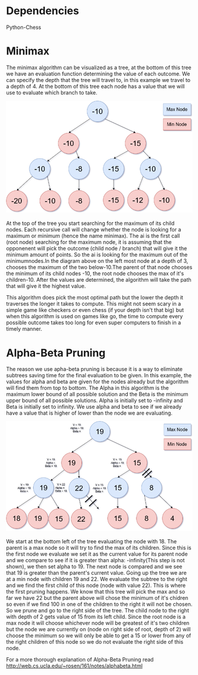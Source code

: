  # Dependencies
Python-Chess
# Minimax
The minimax algorithm can be visualized as a tree, at the bottom of this tree we have an evaluation function determining the value of each outcome. We can specify the depth that the tree will travel to, in this example we travel to a depth of 4.
At the bottom of this tree each node has a value that we will use to evaluate which branch to take. 
<div align="center">
  <img alt="Minimax Tree" src="doc/Minimax.png"><br><br>
</div>
At the top of the tree you start searching for the maximum of its child nodes. Each recursive call will change whether the node is looking for a maximum or minimum (hence the name minimax). The ai is the first call (root node) searching for the maximum node, it is assuming that the opponenent will 
pick the outcome (child node / branch) that will give it the minimum amount of points. So the ai is looking for the maximum out of the
minimumnodes.In the diagram above on the left most node at a depth of 3, chooses the maximum of the two below-10.The parent of that node chooses the minimum of its child nodes -10, the root node chooses the max of it's children-10. After the values are determined, the algorithm will take the path that will give it the highest value.

This algorithm does pick the most optimal path but the lower the depth it traverses the longer it takes to compute. This might not seem scary in a simple game like checkers or even chess (if your depth isn't that big) but when this algorithm is used on games like go, the time to compute every possible outcome takes too long for even super computers to finish in a timely manner.

# Alpha-Beta Pruning
The reason we use apha-beta pruning is because it is a way to eliminate subtrees saving time for the final evaluation to be given.
In this example, the values for alpha and beta are given for the nodes already but the algorithm will find them from top to bottom.
The Alpha in this algorithm is the maximum lower bound of all possible solution and the Beta is the minimum upper bound of all possible solutions. Alpha is initially set to -infinity and Beta is initially set to infinity. We use alpha and beta to see if we already have a
value that is higher of lower than the node we are evaluating.
<div align="center">
  <img alt="Alpha-Beta Pruning" src="doc/AlphaBetaPruning.png"><br><br>
</div>
We start at the bottom left of the tree evaluating the node with 18. The parent is a max node so it will try to find the max of its children. Since this is the first node we evaluate we set it as the current value for its parent node and we compare to see if it is greater than alpha: -infinity(This step is not shown), we then set alpha to 19. The next node is compared and we see that 19 is greater than the parent's current value. Going up the tree we are at a min node with children 19 and 22. We evaluate the subtree to the right and we find the first child of this node (node with value 22). This is where the first pruning happens. We know that this tree will pick the max and so far we have 22 but the parent above will chose the minimum of it's chidren so even if we find 100 in one of the children to the right it will not be chosen. So we prune and go to the right side of the tree. The child node to the right with depth of 2 gets value of 15 from its left child. Since the root node is a max node it will choose whichever node will be greatest of it's two children  but the node we are currently on (node on right side of root, depth of 2) will choose the minimum so we will only be able to get a 15 or lower from any of the right children of this node so we do not evaluate the right side of this node.

For a more thorough explanation of Alpha-Beta Pruning read http://web.cs.ucla.edu/~rosen/161/notes/alphabeta.html
